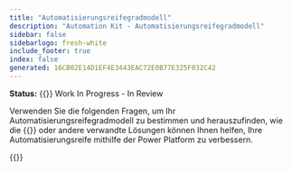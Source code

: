 ```yaml
---
title: "Automatisierungsreifegradmodell"
description: "Automation Kit - Automatisierungsreifegradmodell"
sidebar: false
sidebarlogo: fresh-white
include_footer: true
index: false
generated: 16CB02E14D1EF4E3443EAC72E0B77E325F032C42
---
```


**Status:** {{<externalImage src="https://github.githubassets.com/images/icons/emoji/unicode/1f6a7.png" size="16x16" text="Construction Icon">}} Work In Progress - In Review

Verwenden Sie die folgenden Fragen, um Ihr Automatisierungsreifegradmodell zu bestimmen und herauszufinden, wie die {{<product-name>}} oder andere verwandte Lösungen können Ihnen helfen, Ihre Automatisierungsreife mithilfe der Power Platform zu verbessern.

{{<questions name="/content/de/automation-maturity-model.json" completed="" showNavigationButtons="false" locale="de">}}
